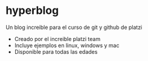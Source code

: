 # hyperblog
Un blog increible para el curso de git y github de platzi

* Creado por el increible platzi team
* Incluye ejemplos en linux, windows y mac
* Disponible para todas las edades
